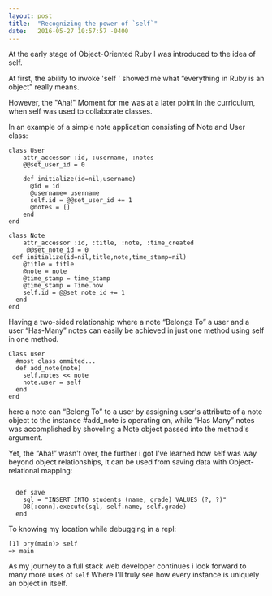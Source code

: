```yaml
---
layout: post
title:  "Recognizing the power of `self`"
date:   2016-05-27 10:57:57 -0400
---
```


At the early stage of Object-Oriented Ruby I was introduced to the idea of self.

At first, the ability to invoke 'self ' showed me what “everything in Ruby is an object” really means.

However, the "Aha!" Moment for me was at a later point in the curriculum, when self was used to collaborate classes.

In an example of a simple note application consisting of Note and User class:

```
class User
    attr_accessor :id, :username, :notes
    @@set_user_id = 0

    def initialize(id=nil,username)
      @id = id
      @username= username
      self.id = @@set_user_id += 1    
      @notes = [] 
    end
end
```


```
class Note
    attr_accessor :id, :title, :note, :time_created
     @@set_note_id = 0
 def initialize(id=nil,title,note,time_stamp=nil) 
    @title = title 
    @note = note
    @time_stamp = time_stamp
    @time_stamp = Time.now    
    self.id = @@set_note_id += 1
  end
end
```
Having a two-sided relationship where a note “Belongs To” a user and a user “Has-Many” notes can easily be achieved in just one method using self in one method. 

```
Class user
  #most class ommited...
  def add_note(note)
    self.notes << note
    note.user = self
  end
end
```

here a note can “Belong To” to a user by assigning user's attribute of a note object to the instance #add_note is operating on, while “Has Many” notes was accomplished by shoveling a Note object passed into the method's argument.

Yet, the “Aha!” wasn't over, the further i got I've learned how self was way beyond object relationships, it can be used from saving data with Object-relational mapping:
```

  def save
    sql = "INSERT INTO students (name, grade) VALUES (?, ?)"
    DB[:conn].execute(sql, self.name, self.grade)
  end
```  

To knowing my location while debugging in a repl:

```
[1] pry(main)> self
=> main
```

As my journey to a full stack web developer continues  i  look forward to many more uses of `self` Where I'll truly see how every instance is uniquely an object in itself.

